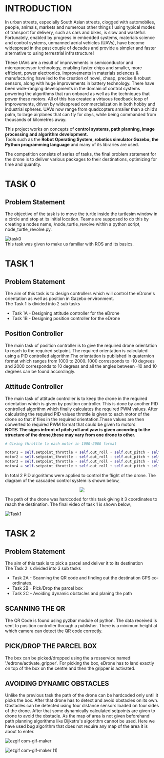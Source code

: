 # INTRODUCTION
In urban streets, especially South Asian streets, clogged with automobiles, people, animals, markets and numerous other things ! using typical modes of transport for delivery, such as cars and bikes, is slow and wasteful. Fortunately, enabled by progress in embedded systems, materials science and control systems, unmanned aerial vehicles (UAVs), have become widespread in the past couple of decades and provide a simpler and faster alternative to using terrestrial infrastructure!<br>

These UAVs are a result of improvements in semiconductor and microprocessor technology, enabling faster chips and smaller, more efficient, power electronics. Improvements in materials sciences & manufacturing have led to the creation of novel, cheap, precise & robust sensors, along with huge improvements in battery technology. There have been wide-ranging developments in the domain of control systems powering the algorithms that run onboard as well as the techniques that power these motors. All of this has created a virtuous feedback loop of improvements, driven by widespread commercialization in both hobby and industrial spheres. UAVs now range from quadcopters smaller than a child’s palm, to large airplanes that can fly for days, while being commanded from thousands of kilometres away.<br>

This project works on concepts of <b>control systems, path planning, image processing and algorithm development.</b><br>
Tools such as the <b>Robot Operating System, robotics simulator Gazebo, the Python programming language</b> and many of its libraries are used.<br>

The competition consists of series of tasks, the final problem statement for the drone is to deliver various packages to their destinations, optimizing for time and quantity.<br>

# TASK 0
## Problem Statement
The objective of the task is to move the turtle inside the turtlesim window in a circle and stop at its initial location.
Teams are supposed to do this by creating a nodes name, /node_turtle_revolve within a python script, node_turtle_revolve.py.<br>

![task0](https://github.com/AshishChouhan85/VITARANA-DRONE/blob/main/vitarana_drone/scripts/Task_0_VD_0614/VD_0614.png)<br>
This task was given to make us familiar with ROS and its basics.<br>

# TASK 1
## Problem Statement
The aim of this task is to design controllers which will control the eDrone's orientation as well as position in Gazebo environment.<br>
The Task 1 is divided into 2 sub tasks<br>
- Task 1A - Designing attitude controller for the eDrone<br>
- Task 1B - Designing position controller for the eDrone<br>

## Position Controller
The main task of position controller is to give the required drone orientation to reach to the required setpoint. The required orientation is calculated using a PID controlled algorithm.The orientation is published in quaternion format which ranges from 1000 to 2000. 1000 corresponds to -10 degrees and 2000 corresponds to 10 degress and all the angles between -10 and 10 degrees can be found accordingly.



## Attitude Controller
The main task of attitude controller is to keep the drone in the required orientation which is given by position controller. This is done by another PID controlled algorithm which finally calculates the required PWM values. After calculating the required PID values throttle is given to each motor of the drone so that if flies in the required orientation.These values are then converted to required PWM format that could be given to motors.<br>
<b>NOTE: The signs infront of pitch,roll and yaw is given according to the structure of the drone,these may vary from one drone to other.</b>

```python
# Giving throttle to each motor in 1000-2000 format

motor1 = self.setpoint_throttle + self.out_roll - self.out_pitch - self.out_yaw
motor2 = self.setpoint_throttle - self.out_roll - self.out_pitch + self.out_yaw
motor3 = self.setpoint_throttle - self.out_roll + self.out_pitch - self.out_yaw
motor4 = self.setpoint_throttle + self.out_roll + self.out_pitch + self.out_yaw

```
In total 2 PID algorithms were applied to control the flight of the drone. The diagram of the cascaded control system is shown below,
<p align="center">
<img src="https://github.com/AshishChouhan85/VITARANA-DRONE/blob/main/Images/Cascaded%20Control%20System.png">
</p>

The path of the drone was hardcoded for this task giving it 3 coordinates to reach the destination. The final video of task 1 is shown below,<br>

![Task1](https://user-images.githubusercontent.com/60431758/112194024-7983d800-8c2e-11eb-95e3-cb833fc3441a.gif)<br>

# TASK 2
## Problem Statement
The aim of this task is to pick a parcel and deliver it to its destination<br>
The Task 2 is divided into 3 sub tasks<br>
- Task 2A - Scanning the QR code and finding out the destination GPS co-ordinates.
- Task 2B - Pick/Drop the parcel box
- Task 2C - Avoiding dynamic obstacles and planing the path

## SCANNING THE QR
The QR Code is found using pyzbar module of python. The data received is sent to position controller through a publisher. There is a minimum height at which camera can detect the QR code correctly.

## PICK/DROP THE PARCEL BOX
The box can be picked/dropped using the a rosservice named '/edrone/activate_gripper'. For picking the box, eDrone has to land exactly on top of the box on the centre and then the gripper is activated.

## AVOIDING DYNAMIC OBSTACLES
Unlike the previous task the path of the drone can be hardcoded only until it picks the box. After that drone has to detect and avoid obstacles on its own. Obstacles can be detected using four distance sensors loaded on four sides of the drone. After that some dynamically calculated setpoints are given to drone to avoid the obstacle. As the map of area is not given beforehand path planning algorithms like Dijkstra's algorithm cannot be used. Here we have used bug algorithm that does not require any map of the area it is about to enter.

![ezgif com-gif-maker](https://user-images.githubusercontent.com/60431758/112212890-8a8b1400-8c43-11eb-9e16-d83a644e5783.gif)<br>

![ezgif com-gif-maker (1)](https://user-images.githubusercontent.com/60431758/112214170-e86c2b80-8c44-11eb-96d4-06a73561ccaf.gif)





